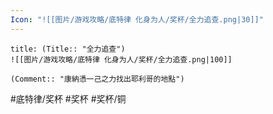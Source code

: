 ```yaml
---
Icon: "![[图片/游戏攻略/底特律 化身为人/奖杯/全力追查.png|30]]"
---
```

```ad-common-bronze-trophy
title: (Title:: "全力追查")
![[图片/游戏攻略/底特律 化身为人/奖杯/全力追查.png|100]]

(Comment:: "康納憑一己之力找出耶利哥的地點")
```

#底特律/奖杯 #奖杯 #奖杯/铜
